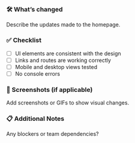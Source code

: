 ### 🛠 What’s changed
Describe the updates made to the homepage.

### ✅ Checklist
- [ ] UI elements are consistent with the design
- [ ] Links and routes are working correctly
- [ ] Mobile and desktop views tested
- [ ] No console errors

### 📸 Screenshots (if applicable)
Add screenshots or GIFs to show visual changes.

### 📋 Additional Notes
Any blockers or team dependencies?
